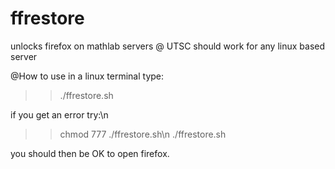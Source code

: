 # ffrestore
unlocks firefox on mathlab servers @ UTSC
should work for any linux based server

@How to use
in a linux terminal type:
>> ./ffrestore.sh

if you get an error try:\n

>> chmod 777 ./ffrestore.sh\n
>> ./ffrestore.sh

you should then be OK to open firefox.